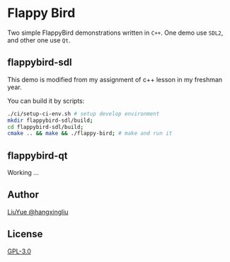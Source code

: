 # Flappy Bird

Two simple FlappyBird demonstrations written in `C++`.
One demo use `SDL2`, and other one use `Qt`.

## flappybird-sdl

This demo is modified from my assignment of c++ lesson in my freshman year.

You can build it by scripts:

``` bash
./ci/setup-ci-env.sh # setup develop environment
mkdir flappybird-sdl/build;
cd flappybird-sdl/build;
cmake .. && make && ./flappy-bird; # make and run it
```

## flappybird-qt

Working ...


## Author

[LiuYue @hangxingliu](https://github.com/hangxingliu)

## License

[GPL-3.0](LICENSE)
